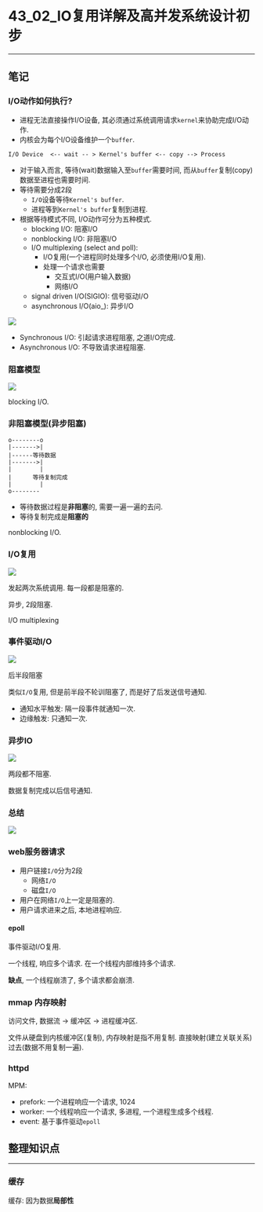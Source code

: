 # 43_02_IO复用详解及高并发系统设计初步

---

## 笔记

### I/O动作如何执行?

* 进程无法直接操作I/O设备, 其必须通过系统调用请求`kernel`来协助完成I/O动作.
* 内核会为每个I/O设备维护一个`buffer`.


```
I/O Device  <-- wait -- > Kernel's buffer <-- copy --> Process
```

* 对于输入而言, 等待(wait)数据输入至`buffer`需要时间, 而从`buffer`复制(copy)数据至进程也需要时间.
* 等待需要分成2段
	* `I/O`设备等待`Kernel's buffer`.
	* 进程等到`Kernel's buffer`复制到进程.
* 根据等待模式不同, I/O动作可分为五种模式.
	* blocking I/O: 阻塞I/O
	* nonblocking I/O: 非阻塞I/O
	* I/O multiplexing (select and poll): 
		* I/O复用(一个进程同时处理多个I/O, 必须使用I/O复用).
		* 处理一个请求也需要
			* 交互式I/O(用户输入数据)
			* 网络I/O
	* signal driven I/O(SIGIO): 信号驱动I/O
	* asynchronous I/O(aio_): 异步I/O

![](./img/43_02_1.png)

* Synchronous I/O: 引起请求进程阻塞, 之道I/O完成.
* Asynchronous I/O: 不导致请求进程阻塞.


### 阻塞模型

![](./img/43_02_3.png)

blocking I/O.

### 非阻塞模型(异步阻塞)

```
o--------o
|------->| 
|------等待数据
|------->|
|        |
|      等待复制完成
|        |
o--------
```

* 等待数据过程是**非阻塞**的, 需要一遍一遍的去问.
* 等待复制完成是**阻塞的**

nonblocking I/O.

### I/O复用

![](./img/43_02_2.png)

发起两次系统调用. 每一段都是阻塞的.

异步, 2段阻塞.

I/O multiplexing

### 事件驱动I/O

![](./img/43_02_5.png)

后半段阻塞

类似`I/O`复用, 但是前半段不轮训阻塞了, 而是好了后发送信号通知.

* 通知水平触发: 隔一段事件就通知一次.
* 边缘触发: 只通知一次.

### 异步IO

![](./img/43_02_6.png)

两段都不阻塞.

数据复制完成以后信号通知.

### 总结

![](./img/43_02_4.png)

### web服务器请求

* 用户链接`I/O`分为2段
	* 网络`I/O`
	* 磁盘`I/O`
* 用户在网络`I/O`上一定是阻塞的.
* 用户请求进来之后, 本地进程响应.

#### epoll

事件驱动I/O复用.

一个线程, 响应多个请求. 在一个线程内部维持多个请求.

**缺点**, 一个线程崩溃了, 多个请求都会崩溃.

### mmap 内存映射

访问文件, 数据流 -> 缓冲区 -> 进程缓冲区.

文件从硬盘到内核缓冲区(复制), 内存映射是指不用复制. 直接映射(建立关联关系)过去(数据不用复制一遍).

### httpd

MPM:

* prefork: 一个进程响应一个请求, 1024
* worker: 一个线程响应一个请求, 多进程, 一个进程生成多个线程.
* event: 基于事件驱动`epoll`

## 整理知识点

---

### 缓存 

缓存: 因为数据**局部性**